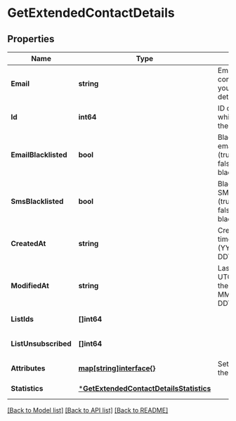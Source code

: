 # GetExtendedContactDetails

## Properties
Name | Type | Description | Notes
------------ | ------------- | ------------- | -------------
**Email** | **string** | Email address of the contact for which you requested the details | [optional] [default to null]
**Id** | **int64** | ID of the contact for which you requested the details | [default to null]
**EmailBlacklisted** | **bool** | Blacklist status for email campaigns (true&#x3D;blacklisted, false&#x3D;not blacklisted) | [default to null]
**SmsBlacklisted** | **bool** | Blacklist status for SMS campaigns (true&#x3D;blacklisted, false&#x3D;not blacklisted) | [default to null]
**CreatedAt** | **string** | Creation UTC date-time of the contact (YYYY-MM-DDTHH:mm:ss.SSSZ) | [default to null]
**ModifiedAt** | **string** | Last modification UTC date-time of the contact (YYYY-MM-DDTHH:mm:ss.SSSZ) | [default to null]
**ListIds** | **[]int64** |  | [default to null]
**ListUnsubscribed** | **[]int64** |  | [optional] [default to null]
**Attributes** | [**map[string]interface{}**](interface{}.md) | Set of attributes of the contact | [default to null]
**Statistics** | [***GetExtendedContactDetailsStatistics**](getExtendedContactDetails_statistics.md) |  | [default to null]

[[Back to Model list]](../README.md#documentation-for-models) [[Back to API list]](../README.md#documentation-for-api-endpoints) [[Back to README]](../README.md)


